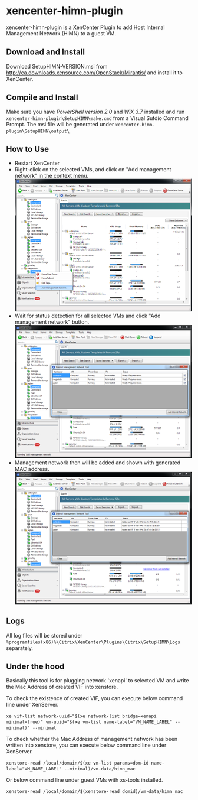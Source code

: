 xencenter-himn-plugin
=====================

xencenter-himn-plugin is a XenCenter Plugin to add Host Internal Management Network (HIMN) to a guest VM.

Download and Install
--------------------

Download SetupHIMN-VERSION.msi from <http://ca.downloads.xensource.com/OpenStack/Mirantis/> and install it to XenCenter.


Compile and Install
-------------------

Make sure you have _PowerShell version 2.0_ and _WiX 3.7_ installed and run `xencenter-himn-plugin\SetupHIMN\make.cmd` from a Visual Sutdio Command Prompt. The msi file will be generated under `xencenter-himn-plugin\SetupHIMN\output\`


How to Use
----------

+ Restart XenCenter
+ Right-click on the selected VMs, and click on "Add management network" in the context menu. ![](https://raw.githubusercontent.com/citrix-openstack/xencenter-himn-plugin/master/doc/images/xchimn00.png)
+ Wait for status detection for all selected VMs and click "Add management network" button. ![](https://raw.githubusercontent.com/citrix-openstack/xencenter-himn-plugin/master/doc/images/xchimn10.png)
+ Management network then will be added and shown with generated MAC address. ![](https://raw.githubusercontent.com/citrix-openstack/xencenter-himn-plugin/master/doc/images/xchimn20.png)


Logs
----

All log files will be stored under `%programfiles(x86)%\Citrix\XenCenter\Plugins\Citrix\SetupHIMN\Logs` separately.

Under the hood
--------------

Basically this tool is for plugging network 'xenapi' to selected VM and write the Mac Address of created VIF into xenstore.

To check the existence of created VIF, you can execute below command line under XenServer.

	xe vif-list network-uuid="$(xe network-list bridge=xenapi minimal=true)" vm-uuid="$(xe vm-list name-label="VM_NAME_LABEL" --minimal)" --minimal

To check whether the Mac Address of management network has been written into xenstore, you can execute below command line under XenServer.

	xenstore-read /local/domain/$(xe vm-list params=dom-id name-label="VM_NAME_LABEL" --minimal)/vm-data/himn_mac

Or below command line under guest VMs with xs-tools installed.

	xenstore-read /local/domain/$(xenstore-read domid)/vm-data/himn_mac
